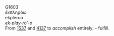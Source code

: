 <body>
  <p>G1603<br>  ἐκπληρόω  <br> ekplēroō  <br><i>ek-play-ro‘-o </i><br>From <a href="g1537.htm">1537</a> and <a href="g4137.htm">4137</a>  to <i>accomplish</i> entirely: - fulfill.<br></p>
 </body>
